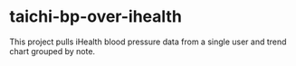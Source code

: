# taichi-bp-over-ihealth

This project pulls iHealth blood pressure data from a single user and trend chart grouped by note.
